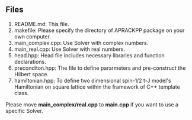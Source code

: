## Files
1. README.md: This file.
2. makefile: Please specify the directory of APRACKPP package on your own computer.
3. main_complex.cpp: Use Solver with complex numbers.
4. main_real.cpp: Use Solver with real numbers.
5. head.hpp: Head file includes necessary libraries and function declarations.
6. preconditon.hpp: The file to define pararmeters and pre-construct the Hilbert space.
7. hamiltonian.hpp: To define two dimensional spin-1/2 t-J model's Hamiltonian on square lattice within the framework of C++ template class.

Please move **main_complex/real.cpp** to **main.cpp** if you want to use a specific Solver.
